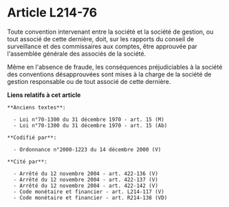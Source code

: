 # Article L214-76

Toute convention intervenant entre la société et la société de gestion, ou tout associé de cette dernière, doit, sur les
rapports du conseil de surveillance et des commissaires aux comptes, être approuvée par l'assemblée générale des associés de
la société.

Même en l'absence de fraude, les conséquences préjudiciables à la société des conventions désapprouvées sont mises à la
charge de la société de gestion responsable ou de tout associé de cette dernière.

**Liens relatifs à cet article**

	**Anciens textes**:

	  - Loi n°70-1300 du 31 décembre 1970 - art. 15 (M)
	  - Loi n°70-1300 du 31 décembre 1970 - art. 15 (Ab)

	**Codifié par**:

	  - Ordonnance n°2000-1223 du 14 décembre 2000 (V)

	**Cité par**:

	  - Arrêté du 12 novembre 2004 - art. 422-136 (V)
	  - Arrêté du 12 novembre 2004 - art. 422-137 (V)
	  - Arrêté du 12 novembre 2004 - art. 422-142 (V)
	  - Code monétaire et financier - art. L214-117 (V)
	  - Code monétaire et financier - art. R214-138 (VD)
